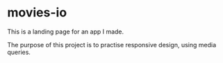 # movies-io

This is a landing page for an app I made.

The purpose of this project is to practise responsive design, using media queries.
